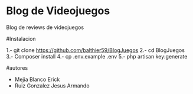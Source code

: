 # Blog de Videojuegos

Blog de reviews de videojuegos

#Instalacion 

1.- git clone https://github.com/balthier59/BlogJuegos
2.- cd BlogJuegos
3.- Composer install
4.- cp .env.example .env
5.- php artisan key:generate

#autores 
- Mejia Blanco Erick
- Ruiz Gonzalez Jesus Armando